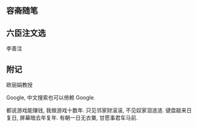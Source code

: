 ## 容斋随笔


## 六臣注文选

李善注

## 附记

欧丽娟教授

Google, 中文搜索也可以倚赖 Google.


都说游戏能赚钱, 我做游戏十数年.
只见邻家财滚滚, 不见奴家泪涟涟.
键盘敲来日复日, 屏幕暗去年复年.
有朝一日无衣粟, 甘愿事君车马前.